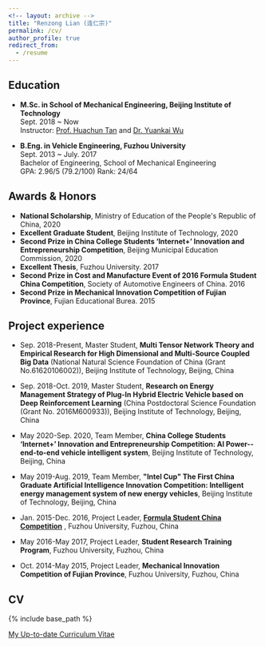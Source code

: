 ```yaml
---
<!-- layout: archive -->
title: "Renzong Lian (连仁宗)"
permalink: /cv/
author_profile: true
redirect_from:
  - /resume
---
```


## Education

* **M.Sc. in School of Mechanical Engineering, Beijing Institute of Technology**  
  Sept. 2018 ~ Now  
  Instructor: [Prof. Huachun Tan](https://tc.seu.edu.cn/2019/1022/c25722a291907/page.htm) and [Dr. Yuankai Wu](http://Kaimaoge.github.io/)

  
* **B.Eng. in Vehicle Engineering, Fuzhou University**  
  Sept. 2013 ~ July. 2017     
  Bachelor of Engineering, School of Mechanical Engineering  
  GPA: 2.96/5 (79.2/100)  Rank: 24/64  


## Awards & Honors
* **National Scholarship**, Ministry of Education of the People's Republic of China, 2020
* **Excellent Graduate Student**, Beijing Institute of Technology, 2020
* **Second Prize in China College Students ‘Internet+’ Innovation and Entrepreneurship Competition**, Beijing Municipal Education Commission, 2020
* **Excellent Thesis**, Fuzhou University. 2017
* **Second Prize in Cost and Manufacture Event of 2016 Formula Student China Competition**, Society of Automotive Engineers of China. 2016
* **Second Prize in Mechanical Innovation Competition of Fujian Province**, Fujian Educational Burea. 2015


## Project experience

* Sep. 2018-Present, Master Student, **Multi Tensor Network Theory and Empirical Research for High Dimensional and Multi-Source Coupled Big Data** (National Natural Science Foundation of China (Grant No.61620106002)), Beijing Institute of Technology, Beijing, China                                                                      

* Sep. 2018-Oct. 2019, Master Student, **Research on Energy Management Strategy of Plug-In Hybrid Electric Vehicle based on Deep Reinforcement Learning** (China Postdoctoral Science Foundation (Grant No. 2016M600933)), Beijing Institute of Technology, Beijing, China 

* May 2020-Sep. 2020, Team Member, **China College Students ‘Internet+’ Innovation and Entrepreneurship Competition: AI Power--end-to-end vehicle intelligent system**, Beijing Institute of Technology, Beijing, China

* May 2019-Aug. 2019, Team Member, **"Intel Cup" The First China Graduate Artificial Intelligence Innovation Competition: Intelligent energy management system of new energy vehicles**, Beijing Institute of Technology, Beijing, China     

* Jan. 2015-Dec. 2016, Project Leader, [**Formula Student China Competition**](http://www.formulastudent.com.cn/) , Fuzhou University, Fuzhou, China

* May 2016-May 2017, Project Leader, **Student Research Training Program**, Fuzhou University, Fuzhou, China

* Oct. 2014-May 2015, Project Leader, **Mechanical Innovation Competition of Fujian Province**, Fuzhou University, Fuzhou, China

## CV
{% include base_path %}

[My Up-to-date Curriculum Vitae](http://lryz0612.github.io/files/CV-Renzong%20Lian.pdf)

